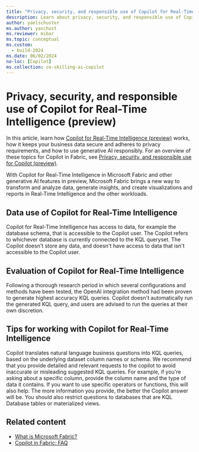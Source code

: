 ```yaml
---
title: "Privacy, security, and responsible use of Copilot for Real-Time Intelligence (preview)"
description: Learn about privacy, security, and responsible use of Copilot for Real-Time Intelligence in Microsoft Fabric.
author: yaelschuster
ms.author: yaschust
ms.reviewer: mibar
ms.topic: conceptual
ms.custom:
  - build-2024
ms.date: 06/02/2024
no-loc: [Copilot]
ms.collection: ce-skilling-ai-copilot
---
```


# Privacy, security, and responsible use of Copilot for Real-Time Intelligence (preview)

In this article, learn how [Copilot for Real-Time Intelligence (preview)](copilot-real-time-intelligence.md) works, how it keeps your business data secure and adheres to privacy requirements, and how to use generative AI responsibly. For an overview of these topics for Copilot in Fabric, see [Privacy, security, and responsible use for Copilot (preview)](copilot-privacy-security.md).

With Copilot for Real-Time Intelligence in Microsoft Fabric and other generative AI features in preview, Microsoft Fabric brings a new way to transform and analyze data, generate insights, and create visualizations and reports in Real-Time Intelligence and the other workloads.

## Data use of Copilot for Real-Time Intelligence

Copilot for Real-Time Intelligence has access to data, for example the database schema, that is accessible to the Copilot user. The Copilot refers to whichever database is currently connected to the KQL queryset. The Copilot doesn't store any data, and doesn't have access to data that isn't accessible to the Copilot user.

## Evaluation of Copilot for Real-Time Intelligence

Following a thorough research period in which several configurations and methods have been tested, the OpenAI integration method had been proven to generate highest accuracy KQL queries. Copilot doesn't automatically run the generated KQL query, and users are advised to run the queries at their own discretion.
 
## Tips for working with Copilot for Real-Time Intelligence

Copilot translates natural language business questions into KQL queries, based on the underlying dataset column names or schema. We recommend that you provide detailed and relevant requests to the copilot to avoid inaccurate or misleading suggested KQL queries.  For example, if you're asking about a specific column, provide the column name and the type of data it contains. If you want to use specific operators or functions, this will also help. The more information you provide, the better the Copilot answer will be. You should also restrict questions to databases that are KQL Database tables or materialized views.

## Related content

* [What is Microsoft Fabric?](microsoft-fabric-overview.md)
* [Copilot in Fabric: FAQ](copilot-faq-fabric.yml)

